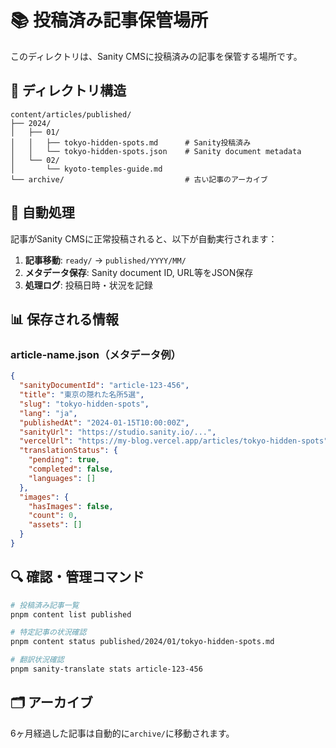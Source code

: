 # 📚 投稿済み記事保管場所

このディレクトリは、Sanity CMSに投稿済みの記事を保管する場所です。

## 📂 ディレクトリ構造

```
content/articles/published/
├── 2024/
│   ├── 01/
│   │   ├── tokyo-hidden-spots.md      # Sanity投稿済み
│   │   └── tokyo-hidden-spots.json    # Sanity document metadata
│   └── 02/
│       └── kyoto-temples-guide.md
└── archive/                           # 古い記事のアーカイブ
```

## 🔄 自動処理

記事がSanity CMSに正常投稿されると、以下が自動実行されます：

1. **記事移動**: `ready/` → `published/YYYY/MM/`
2. **メタデータ保存**: Sanity document ID, URL等をJSON保存
3. **処理ログ**: 投稿日時・状況を記録

## 📊 保存される情報

### article-name.json（メタデータ例）
```json
{
  "sanityDocumentId": "article-123-456",
  "title": "東京の隠れた名所5選",
  "slug": "tokyo-hidden-spots",
  "lang": "ja",
  "publishedAt": "2024-01-15T10:00:00Z",
  "sanityUrl": "https://studio.sanity.io/...",
  "vercelUrl": "https://my-blog.vercel.app/articles/tokyo-hidden-spots",
  "translationStatus": {
    "pending": true,
    "completed": false,
    "languages": []
  },
  "images": {
    "hasImages": false,
    "count": 0,
    "assets": []
  }
}
```

## 🔍 確認・管理コマンド

```bash
# 投稿済み記事一覧
pnpm content list published

# 特定記事の状況確認
pnpm content status published/2024/01/tokyo-hidden-spots.md

# 翻訳状況確認
pnpm sanity-translate stats article-123-456
```

## 🗂️ アーカイブ

6ヶ月経過した記事は自動的に`archive/`に移動されます。
